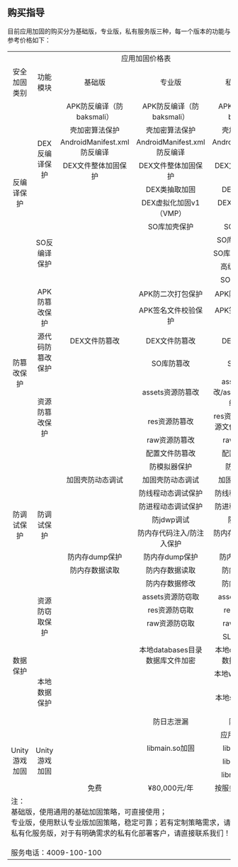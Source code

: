 ## 购买指导
目前应用加固的购买分为基础版，专业版，私有服务版三种，每一个版本的功能与参考价格如下：
<table >
<tbody>
		  <tr class="row1"  align="middle">
			<td class="column0 style4 s style6" colspan="5" >应用加固价格表</td>
		  </tr>
		  <tr class="row2" align="middle">
			<td class="column0 style7 s">安全加固类别</td>
			<td class="column1 style7 s">功能模块</td>
			<td class="column2 style8 s">基础版</td>
			<td class="column3 style8 s">专业版</td>
			<td class="column4 style9 s">私有化服务版</td>
		  </tr>
		  <tr class="row3"  align="middle">
			<td class="column0 style10 s style10" rowspan="11">反编译保护</td>
			<td class="column1 style11 s style11" rowspan="6">DEX反编译保护</td>
			<td class="column2 style12 s">APK防反编译（防baksmali）</td>
			<td class="column3 style12 s">APK防反编译（防baksmali）</td>
			<td class="column4 style12 s">APK防反编译（防baksmali）</td>
		  </tr>
		  <tr class="row4"  align="middle">
			<td class="column2 style12 s">壳加密算法保护</td>
			<td class="column3 style12 s">壳加密算法保护</td>
			<td class="column4 style12 s">壳加密算法保护</td>
		  </tr>
		  <tr class="row5"  align="middle">
			<td class="column2 style12 s">AndroidManifest.xml 防反编译</td>
			<td class="column3 style12 s">AndroidManifest.xml 防反编译</td>
			<td class="column4 style13 s">AndroidManifest.xml 防反编译</td>
		  </tr>
		  <tr class="row6"  align="middle">
			<td class="column2 style12 s">DEX文件整体加固保护</td>
			<td class="column3 style12 s">DEX文件整体加固保护</td>
			<td class="column4 style12 s">DEX文件整体加固保护</td>
		  </tr>
		  <tr class="row7"  align="middle">
			<td class="column2 style14 null"></td>
			<td class="column3 style12 s">DEX类抽取加固</td>
			<td class="column4 style12 s">DEX类抽取加固</td>
		  </tr>
		  <tr class="row8"  align="middle">
			<td class="column2 style14 null"></td>
			<td class="column3 style12 s">DEX虚拟化加固v1（VMP）</td>
			<td class="column4 style12 s">DEX虚拟化加固v2（VMP）</td>
		  </tr>
		  <tr class="row9"  align="middle">
			<td class="column1 style11 s style11" rowspan="5">SO反编译保护</td>
			<td class="column2 style14 null"></td>
			<td class="column3 style12 s">SO库加壳保护</td>
			<td class="column4 style12 s">SO库加壳保护</td>
		  </tr>
		  <tr class="row10"  align="middle">
			<td class="column2 style14 null"></td>
			<td class="column3 style14 null"></td>
			<td class="column4 style12 s">SO库内存动态清除</td>
		  </tr>
		  <tr class="row11"  align="middle">
			<td class="column2 style14 null"></td>
			<td class="column3 style14 null"></td>
			<td class="column4 style12 s">SO库与应用绑定保护</td>
		  </tr>
		  <tr class="row12"  align="middle">
			<td class="column2 style14 null"></td>
			<td class="column3 style14 null"></td>
			<td class="column4 style12 s">高级SO混淆保护</td>
		  </tr>
		  <tr class="row13"  align="middle">
			<td class="column2 style14 null"></td>
			<td class="column3 style14 null"></td>
			<td class="column4 style12 s">SO库字符串加密</td>
		  </tr>
		  <tr class="row14"  align="middle">
			<td class="column0 style11 s style11" rowspan="8">防篡改保护</td>
			<td class="column1 style15 s style16" rowspan="2">APK防篡改保护</td>
			<td class="column2 style14 null"></td>
			<td class="column3 style12 s">APK防二次打包保护</td>
			<td class="column4 style12 s">APK防二次打包保护</td>
		  </tr>
		  <tr class="row15"  align="middle">
			<td class="column2 style14 null"></td>
			<td class="column3 style12 s">APK签名文件校验保护</td>
			<td class="column4 style12 s">APK签名文件校验保护</td>
		  </tr>
		  <tr class="row16"  align="middle">
			<td class="column1 style11 s style11" rowspan="2">源代码防篡改保护</td>
			<td class="column2 style12 s">DEX文件防篡改</td>
			<td class="column3 style12 s">DEX文件防篡改</td>
			<td class="column4 style12 s">DEX文件防篡改</td>
		  </tr>
		  <tr class="row17"  align="middle">
			<td class="column2 style14 null"></td>
			<td class="column3 style12 s">SO库防篡改</td>
			<td class="column4 style12 s">SO库防篡改</td>
		  </tr>
		  <tr class="row18"  align="middle">
			<td class="column1 style17 s style17" rowspan="4">资源防篡改保护</td>
			<td class="column2 style14 null"></td>
			<td class="column3 style12 s">assets资源防篡改</td>
			<td class="column4 style12 s">assets资源防篡改/assets资源文件指纹签名保护</td>
		  </tr>
		  <tr class="row19"  align="middle">
			<td class="column2 style14 null"></td>
			<td class="column3 style12 s">res资源防篡改</td>
			<td class="column4 style12 s">res资源防篡改/res资源文件指纹签名保护</td>
		  </tr>
		  <tr class="row20"  align="middle">
			<td class="column2 style14 null"></td>
			<td class="column3 style12 s">raw资源防篡改</td>
			<td class="column4 style12 s">raw资源防篡改</td>
		  </tr>
		  <tr class="row21"  align="middle">
			<td class="column2 style14 null"></td>
			<td class="column3 style12 s">配置文件防篡改</td>
			<td class="column4 style12 s">配置文件防篡改</td>
		  </tr>
		  <tr class="row22"  align="middle">
			<td class="column0 style11 s style11" rowspan="9">防调试保护</td>
			<td class="column1 style11 s style11" rowspan="9">防调试保护</td>
			<td class="column2 style14 null"></td>
			<td class="column3 style12 s">防模拟器保护</td>
			<td class="column4 style12 s">防模拟器保护</td>
		  </tr>
		  <tr class="row23"  align="middle">
			<td class="column2 style12 s">加固壳防动态调试</td>
			<td class="column3 style12 s">加固壳防动态调试</td>
			<td class="column4 style12 s">加固壳防动态调试</td>
		  </tr>
		  <tr class="row24"  align="middle">
			<td class="column2 style14 null"></td>
			<td class="column3 style12 s">防线程动态调试保护</td>
			<td class="column4 style12 s">防线程动态调试保护</td>
		  </tr>
		  <tr class="row25"  align="middle">
			<td class="column2 style14 null"></td>
			<td class="column3 style12 s">防进程动态调试保护</td>
			<td class="column4 style12 s">防进程动态调试保护</td>
		  </tr>
		  <tr class="row26"  align="middle">
			<td class="column2 style14 null"></td>
			<td class="column3 style12 s">防jdwp调试</td>
			<td class="column4 style12 s">防jdwp调试</td>
		  </tr>
		  <tr class="row27"  align="middle">
			<td class="column2 style14 null"></td>
			<td class="column3 style12 s">防内存代码注入/防注入保护</td>
			<td class="column4 style12 s">防内存代码注入/防注入保护</td>
		  </tr>
		  <tr class="row28"  align="middle">
			<td class="column2 style12 s">防内存dump保护</td>
			<td class="column3 style12 s">防内存dump保护</td>
			<td class="column4 style12 s">防内存dump保护</td>
		  </tr>
		  <tr class="row29"  align="middle">
			<td class="column2 style12 s">防内存数据读取</td>
			<td class="column3 style12 s">防内存数据读取</td>
			<td class="column4 style12 s">防内存数据读取</td>
		  </tr>
		  <tr class="row30"  align="middle">
			<td class="column2 style14 null"></td>
			<td class="column3 style12 s">防内存数据修改</td>
			<td class="column4 style12 s">防内存数据修改</td>
		  </tr>
		  <tr class="row31"  align="middle">
			<td class="column0 style11 s style11" rowspan="9">数据保护</td>
			<td class="column1 style18 s style19" rowspan="4">资源防窃取保护</td>
			<td class="column2 style14 null"></td>
			<td class="column3 style12 s">assets资源防窃取</td>
			<td class="column4 style12 s">assets资源防窃取</td>
		  </tr>
		  <tr class="row32"  align="middle">
			<td class="column2 style14 null"></td>
			<td class="column3 style12 s">res资源防窃取</td>
			<td class="column4 style12 s">res资源防窃取</td>
		  </tr>
		  <tr class="row33"  align="middle">
			<td class="column2 style14 null"></td>
			<td class="column3 style12 s">raw资源防窃取</td>
			<td class="column4 style12 s">raw资源防窃取</td>
		  </tr>
		  <tr class="row34"  align="middle">
			<td class="column2 style14 null"></td>
			<td class="column3 style14 null"></td>
			<td class="column4 style12 s">SLL证书防窃取</td>
		  </tr>
		  <tr class="row35"  align="middle">
			<td class="column1 style11 s style11" rowspan="5">本地数据保护</td>
			<td class="column2 style14 null"></td>
			<td class="column3 style12 s">本地databases目录数据库文件加密</td>
			<td class="column4 style12 s">本地databases目录数据库文件加密</td>
		  </tr>
		  <tr class="row36"  align="middle">
			<td class="column2 style14 null"></td>
			<td class="column3 style14 null"></td>
			<td class="column4 style12 s">本地webview数据库加密</td>
		  </tr>
		  <tr class="row37"  align="middle">
			<td class="column2 style14 null"></td>
			<td class="column3 style14 null"></td>
			<td class="column4 style12 s">本地sharepference数据加密</td>
		  </tr>
		  <tr class="row38"  align="middle">
			<td class="column2 style14 null"></td>
			<td class="column3 style12 s">防日志泄漏</td>
			<td class="column4 style12 s">防日志泄漏</td>
		  </tr>
		  <tr class="row39" align="middle">
			<td class="column2 style14 null"></td>
			<td class="column3 style14 null"></td>
			<td class="column4 style12 s">应用防截屏/录屏</td>
		  </tr>
		  <tr class="row40"  align="middle">
			<td class="column0 style15 s style16" rowspan="3">Unity游戏加固</td>
			<td class="column1 style15 s style16" rowspan="3">Unity游戏加固</td>
			<td class="column2 style14 null"></td>
			<td class="column3 style12 s">libmain.so加固</td>
			<td class="column4 style12 s">libmain.so加固</td>
		  </tr>
		  <tr class="row41"  align="middle">
			<td class="column2 style14 null"></td>
			<td class="column3 style14 null"></td>
			<td class="column4 style12 s">libunity.so加固</td>
		  </tr>
		  <tr class="row42"  align="middle">
			<td class="column2 style14 null"></td>
			<td class="column3 style14 null"></td>
			<td class="column4 style12 s">libmono.so加固</td>
		  </tr>
		  <tr class="row43"  align="middle">
			<td class="column0 style21 null"></td>
			<td class="column1 style21 null"></td>
			<td class="column2 style22 s">免费</td>
			<td class="column3 style22 s">¥80,000元/年</td>
			<td class="column4 style22 s">按服务需求，面议价</td>
		  </tr>
		  <tr class="row45">
			<td class="column0 style2 s style3" colspan="5" align="left">注：<br>
基础版，使用通用的基础加固策略，可直接使用；<br>
专业版，使用默认专业版加固策略，稳定可靠；若有定制策略需求，请直接联系我们；<br>
私有化服务版，对于有明确需求的私有化部署客户，请直接联系我们！<br>
<br>
服务电话：4009-100-100</td>
		  </tr>
		</tbody>
	</table>
